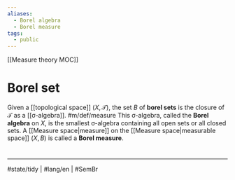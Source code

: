```yaml
---
aliases:
  - Borel algebra
  - Borel measure
tags:
  - public
---
```

[[Measure theory MOC]]
# Borel set

Given a [[topological space]] $(X, \mathcal{T})$, the set $B$ of **borel sets** is the closure of $\mathcal{T}$ as a [[σ-algebra]]. #m/def/measure 
This σ-algebra, called the **Borel algebra** on $X$, is the smallest σ-algebra containing all open sets or all closed sets.
A [[Measure space|measure]] on the [[Measure space|measurable space]] $(X,B)$ is called a **Borel measure**.


#
---
#state/tidy | #lang/en | #SemBr

